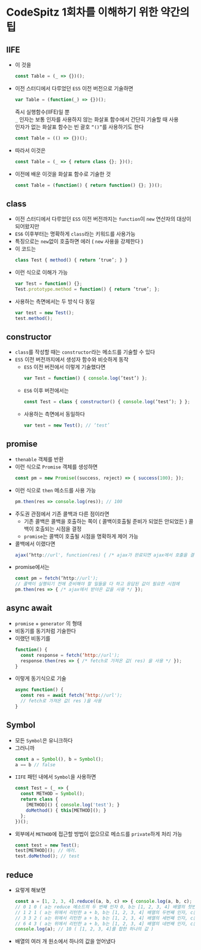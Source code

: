 # CodeSpitz 1회차를 이해하기 위한 약간의 팁

## IIFE
- 이 것을
  ```js 
  const Table = (_ => {})();
  ```
- 이전 스터디에서 다루었던 `ES5` 이전 버전으로 기술하면  
  ```js 
  var Table = (function(_) => {})();
  ```
  즉시 실행함수(IIFE)일 뿐  
  `_` 인자는 보통 인자를 사용하지 않는 화살표 함수에서 간단히 기술할 때 사용  
  인자가 없는 화살표 함수는 빈 괄호 `“()”`를 사용하기도 한다  
    ```js
    const Table = (() => {})();
    ```
- 따라서 이것은
  ```js
  const Table = (_ => { return class {}; })();
  ```
- 이전에 배운 이것을 화살표 함수로 기술한 것
  ```js
  const Table = (function() { return function() {}; })();
  ```

## class
- 이전 스터디에서 다루었던 `ES5` 이전 버전까지는 `function`이 `new` 연산자의 대상이 되어왔지만
- `ES6` 이후부터는 명확하게 `class`라는 키워드를 사용가능
- 특징으로는 `new`없이 호출하면 에러 ( `new` 사용을 강제한다 )
- 이 코드는
  ```js
  class Test { method() { return ’true’; } }
  ```
- 이런 식으로 이해가 가능
  ```js
  var Test = function() {};
  Test.prototype.method = function() { return ’true’; };
  ```
- 사용하는 측면에서는 두 방식 다 동일
  ```js
  var test = new Test();
  test.method();
  ```
## constructor
- `class`를 작성할 때는 `constructor`라는 메소드를 기술할 수 있다
- `ES5` 이전 버전까지에서 생성자 함수와 비슷하게 동작
  - `ES5` 이전 버전에서 이렇게 기술했다면
    ```js
    var Test = function() { console.log(’test’) };
    ```
  - `ES6` 이후 버전에서는
    ```js
    const Test = class { constructor() { console.log(’test’); } };
    ```
  - 사용하는 측면에서 동일하다
    ```js
    var test = new Test(); // ‘test’
    ```

## promise
- `thenable` 객체를 반환
- 이런 식으로 `Promise` 객체를 생성하면
  ```js
  const pm = new Promise((success, reject) => { success(100); });
  ```
- 이런 식으로 `then` 메소드를 사용 가능
  ```js
  pm.then(res => console.log(res)); // 100
  ```
- 주도권 관점에서 기존 콜백과 다른 점이라면
  - 기존 콜백은 콜백을 호출하는 쪽이 ( 콜백이호출될 준비가 되었든 안되었든 ) 콜백이 호출되는 시점을 결정
  - `promise`는 콜백이 호출될 시점을 명확하게 제어 가능
- 콜백에서 이랬다면
  ```js
  ajax(‘http://url', function(res) { /* ajax가 완료되면 ajax에서 호출을 결정 */ });
  ```
- promise에서는
  ```js
  const pm = fetch(‘http://url');
  // 콜백이 실행되기 전에 준비해야 할 일들을 다 하고 응답된 값이 필요한 시점에
  pm.then(res => { /* ajax에서 받아온 값을 사용 */ });
  ```

## async await
- `promise` + `generator` 의 형태
- 비동기를 동기처럼 기술한다
- 이랬던 비동기를
  ```js
  function() {
    const response = fetch(‘http://url');
    response.then(res => { /* fetch로 가져온 값( res) 을 사용 */ });
  }
  ```
- 이렇게 동기식으로 기술
  ```js
  async function() {
    const res = await fetch(‘http://url');
    // fetch로 가져온 값( res )을 사용
  }
  ```
## Symbol
- 모든 `Symbol`은 유니크하다
- 그러니까
  ```js
  const a = Symbol(), b = Symbol();
  a == b // false
  ```
- `IIFE` 패턴 내에서 `Symbol`을 사용하면
  ```js
  const Test = (_ => {
    const METHOD = Symbol();
    return class {
      [METHOD]() { console.log('test'); }
      doMethod() { this[METHOD](); }
    };
  })();
  ```
- 외부에서 `METHOD`에 접근할 방법이 없으므로 메소드를 `private`하게 처리 가능
  ```js
  const test = new Test();
  test[METHOD](); // 에러.
  test.doMethod(); // test
  ```
## reduce
- 요렇게 해보면
  ```js
  const a = [1, 2, 3, 4].reduce((a, b, c) => { console.log(a, b, c); return a + b; }, 0);
  // 0 1 0 ( a는 reduce 메소드의 두 번째 인자 0, b는 [1, 2, 3, 4] 배열의 첫번째 인자, c는 인덱스 )
  // 1 2 1 ( a는 위에서 리턴한 a + b, b는 [1, 2, 3, 4] 배열의 두번째 인자, c는 인덱스 )
  // 3 3 2 ( a는 위에서 리턴한 a + b, b는 [1, 2, 3, 4] 배열의 세번째 인자, c는 인덱스 )
  // 6 4 3 ( a는 위에서 리턴한 a + b, b는 [1, 2, 3, 4] 배열의 네번째 인자, c는 인덱스 )
  console.log(a); // 10 ( [1, 2, 3, 4]를 합한 하나의 값 )
  ```
- 배열의 여러 개 원소에서 하나의 값을 얻어냈다

